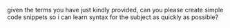 given the terms you have just kindly provided, can you please create simple code snippets so i can learn syntax for the subject as quickly as possible? 